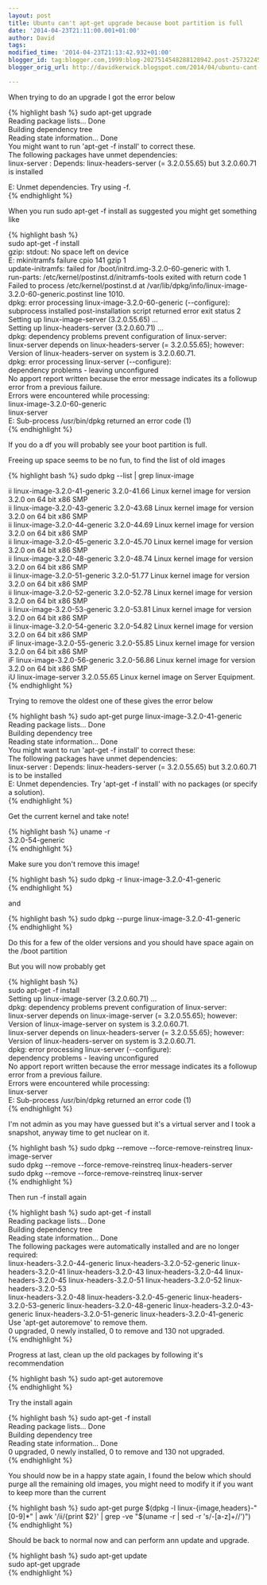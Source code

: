 ```yaml
---
layout: post
title: Ubuntu can't apt-get upgrade because boot partition is full
date: '2014-04-23T21:11:00.001+01:00'
author: David
tags: 
modified_time: '2014-04-23T21:13:42.932+01:00'
blogger_id: tag:blogger.com,1999:blog-2027514548288128942.post-2573224521948148034
blogger_orig_url: http://davidkerwick.blogspot.com/2014/04/ubuntu-cant-apt-get-upgrade-because.html

---
```

When trying to do an upgrade I got the error below

{% highlight bash %}
sudo apt-get upgrade  
Reading package lists... Done  
Building dependency tree   
Reading state information... Done  
You might want to run 'apt-get -f install' to correct these.  
The following packages have unmet dependencies:  
 linux-server : Depends: linux-headers-server (= 3.2.0.55.65) but 3.2.0.60.71 is installed  

E: Unmet dependencies. Try using -f.  
{% endhighlight %}

<div class="p1">When you run sudo apt-get -f install as suggested you might get something like</div>

{% highlight bash %}   
sudo apt-get -f install  
gzip: stdout: No space left on device  
E: mkinitramfs failure cpio 141 gzip 1  
update-initramfs: failed for /boot/initrd.img-3.2.0-60-generic with 1.  
run-parts: /etc/kernel/postinst.d/initramfs-tools exited with return code 1  
Failed to process /etc/kernel/postinst.d at /var/lib/dpkg/info/linux-image-3.2.0-60-generic.postinst line 1010.  
dpkg: error processing linux-image-3.2.0-60-generic (--configure):  
 subprocess installed post-installation script returned error exit status 2  
Setting up linux-image-server (3.2.0.55.65) ...  
Setting up linux-headers-server (3.2.0.60.71) ...  
dpkg: dependency problems prevent configuration of linux-server:  
 linux-server depends on linux-headers-server (= 3.2.0.55.65); however:  
 Version of linux-headers-server on system is 3.2.0.60.71.  
dpkg: error processing linux-server (--configure):  
 dependency problems - leaving unconfigured  
No apport report written because the error message indicates its a followup error from a previous failure.  
 Errors were encountered while processing:  
 linux-image-3.2.0-60-generic  
 linux-server  
E: Sub-process /usr/bin/dpkg returned an error code (1)  
{% endhighlight %}

If you do a df you will probably see your boot partition is full.

Freeing up space seems to be no fun, to find the list of old images

{% highlight bash %} 
sudo dpkg --list | grep linux-image  

ii linux-image-3.2.0-41-generic 3.2.0-41.66 Linux kernel image for version 3.2.0 on 64 bit x86 SMP  
ii linux-image-3.2.0-43-generic 3.2.0-43.68 Linux kernel image for version 3.2.0 on 64 bit x86 SMP  
ii linux-image-3.2.0-44-generic 3.2.0-44.69 Linux kernel image for version 3.2.0 on 64 bit x86 SMP  
ii linux-image-3.2.0-45-generic 3.2.0-45.70 Linux kernel image for version 3.2.0 on 64 bit x86 SMP  
ii linux-image-3.2.0-48-generic 3.2.0-48.74 Linux kernel image for version 3.2.0 on 64 bit x86 SMP  
ii linux-image-3.2.0-51-generic 3.2.0-51.77 Linux kernel image for version 3.2.0 on 64 bit x86 SMP  
ii linux-image-3.2.0-52-generic 3.2.0-52.78 Linux kernel image for version 3.2.0 on 64 bit x86 SMP  
ii linux-image-3.2.0-53-generic 3.2.0-53.81 Linux kernel image for version 3.2.0 on 64 bit x86 SMP  
ii linux-image-3.2.0-54-generic 3.2.0-54.82 Linux kernel image for version 3.2.0 on 64 bit x86 SMP  
iF linux-image-3.2.0-55-generic 3.2.0-55.85 Linux kernel image for version 3.2.0 on 64 bit x86 SMP  
iF linux-image-3.2.0-56-generic 3.2.0-56.86 Linux kernel image for version 3.2.0 on 64 bit x86 SMP  
iU linux-image-server 3.2.0.55.65 Linux kernel image on Server Equipment.  
{% endhighlight %}

Trying to remove the oldest one of these gives the error below

{% highlight bash %}
sudo apt-get purge linux-image-3.2.0-41-generic  
Reading package lists... Done  
Building dependency tree   
Reading state information... Done  
You might want to run 'apt-get -f install' to correct these:  
The following packages have unmet dependencies:  
 linux-server : Depends: linux-headers-server (= 3.2.0.55.65) but 3.2.0.60.71 is to be installed  
E: Unmet dependencies. Try 'apt-get -f install' with no packages (or specify a solution).  
{% endhighlight %}


Get the current kernel and take note!

{% highlight bash %}
uname -r  
3.2.0-54-generic  
{% endhighlight %}

Make sure you don't remove this image!

{% highlight bash %} sudo dpkg -r linux-image-3.2.0-41-generic  
{% endhighlight %}

and

{% highlight bash %} sudo dpkg --purge linux-image-3.2.0-41-generic  
{% endhighlight %}

Do this for a few of the older versions and you should have space again on the /boot partition  

But you will now probably get

{% highlight bash %}   
sudo apt-get -f install  
Setting up linux-image-server (3.2.0.60.71) ...  
dpkg: dependency problems prevent configuration of linux-server:  
 linux-server depends on linux-image-server (= 3.2.0.55.65); however:  
 Version of linux-image-server on system is 3.2.0.60.71.  
 linux-server depends on linux-headers-server (= 3.2.0.55.65); however:  
 Version of linux-headers-server on system is 3.2.0.60.71.  
dpkg: error processing linux-server (--configure):  
 dependency problems - leaving unconfigured  
No apport report written because the error message indicates its a followup error from a previous failure.  
 Errors were encountered while processing:  
 linux-server  
E: Sub-process /usr/bin/dpkg returned an error code (1)  
{% endhighlight %}
  
I'm not admin as you may have guessed but it's a virtual server and I took a snapshot, anyway time to get nuclear on it.  


{% highlight bash %} 
sudo dpkg --remove --force-remove-reinstreq linux-image-server  
sudo dpkg --remove --force-remove-reinstreq linux-headers-server  
sudo dpkg --remove --force-remove-reinstreq linux-server  
{% endhighlight %}

Then run -f install again

{% highlight bash %} 
sudo apt-get -f install  
Reading package lists... Done  
Building dependency tree   
Reading state information... Done  
The following packages were automatically installed and are no longer required:  
 linux-headers-3.2.0-44-generic linux-headers-3.2.0-52-generic linux-headers-3.2.0-41 linux-headers-3.2.0-43 linux-headers-3.2.0-44 linux-headers-3.2.0-45 linux-headers-3.2.0-51 linux-headers-3.2.0-52 linux-headers-3.2.0-53  
 linux-headers-3.2.0-48 linux-headers-3.2.0-45-generic linux-headers-3.2.0-53-generic linux-headers-3.2.0-48-generic linux-headers-3.2.0-43-generic linux-headers-3.2.0-51-generic linux-headers-3.2.0-41-generic  
Use 'apt-get autoremove' to remove them.  
0 upgraded, 0 newly installed, 0 to remove and 130 not upgraded.  
{% endhighlight %}

Progress at last, clean up the old packages by following it's recommendation

{% highlight bash %}
sudo apt-get autoremove  
{% endhighlight %}

Try the install again

{% highlight bash %}
sudo apt-get -f install  
Reading package lists... Done  
Building dependency tree   
Reading state information... Done  
0 upgraded, 0 newly installed, 0 to remove and 130 not upgraded.  
{% endhighlight %}


You should now be in a happy state again, I found the below which should purge all the remaining old images, you might need to modify it if you want to keep more than the current

{% highlight bash %} 
sudo apt-get purge $(dpkg -l linux-{image,headers}-"[0-9]*" | awk '/ii/{print $2}' | grep -ve "$(uname -r | sed -r 's/-[a-z]+//')")  
{% endhighlight %}


Should be back to normal now and can perform ann update and upgrade.

{% highlight bash %}
sudo apt-get update  
sudo apt-get upgrade  
{% endhighlight %}